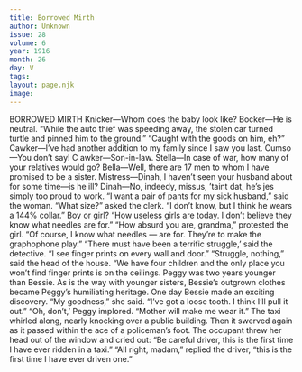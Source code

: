 ```yaml
---
title: Borrowed Mirth
author: Unknown
issue: 28
volume: 6
year: 1916
month: 26
day: V
tags:
layout: page.njk
image:
---
```

BORROWED MIRTH       Knicker—Whom does the baby look like?    Bocker—He is neutral.       “While the auto thief was speeding away, the stolen car turned turtle and pinned him to the ground.”    “Caught with the goods on him, eh?”       Cawker—I’ve had another addition to my family since I saw you last.    Cumso—You don’t say! C   awker—Son-in-law.       Stella—In case of war, how many of your relatives would go?    Bella—Well, there are 17 men to whom I have promised to be a sister.       Mistress—Dinah, I haven’t seen your husband about for some time—is he ill?    Dinah—No, indeedy, missus, ’taint dat, he’s jes simply too proud to work.       “I want a pair of pants for my sick husband,” said the woman.    “What size?” asked the clerk.    “I don’t know, but I think he wears a 144% collar.” Boy or girl?       “How useless girls are today. I don’t believe they know what needles are for.”    “How absurd you are, grandma,” protested the girl. “Of course, I know what needles — are for. They’re to make the graphophone play.”       “There must have been a terrific struggle,’ said the detective. “I see finger prints on every wall and door.”    “Struggle, nothing,” said the head of the house. “We have four children and the only place you won’t find finger prints is on the ceilings.       Peggy was two years younger than Bessie. As is the way with younger sisters, Bessie’s outgrown clothes became Peggy’s humiliating heritage. One day Bessie made an exciting discovery.    “My goodness,” she said. “I’ve got a loose tooth. I think I’ll pull it out.”    “Oh, don’t,’ Peggy implored. “Mother will make me wear it.”       The taxi whirled along, nearly knocking over a public building. Then it swerved again as it passed within the ace of a policeman’s foot. The occupant threw her head out of the window and cried out:    “Be careful driver, this is the first time I have ever ridden in a taxi.”    “All right, madam,” replied the driver, “this is the first time I have ever driven one.” 


